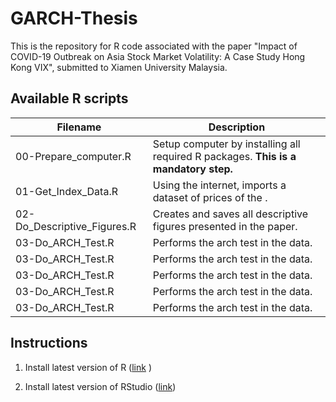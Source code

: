 # GARCH-Thesis

This is the repository for R code associated with the paper "Impact of COVID-19 Outbreak on Asia Stock Market Volatility: A Case Study Hong Kong VIX", submitted to Xiamen University Malaysia.

## Available R scripts

| Filename                         | Description                                                                                        |
|----------------------------------|----------------------------------------------------------------------------------------------------|
| 00-Prepare_computer.R            | Setup computer by installing all required R packages. **This is a mandatory step.**                |
| 01-Get_Index_Data.R              | Using the internet, imports a dataset of prices of the .                             |
| 02-Do_Descriptive_Figures.R      | Creates and saves all descriptive figures presented in the paper.                                  |
| 03-Do_ARCH_Test.R                | Performs the arch test in the data.                                                                |
| 03-Do_ARCH_Test.R                | Performs the arch test in the data.                                                                |
| 03-Do_ARCH_Test.R                | Performs the arch test in the data.                                                                |
| 03-Do_ARCH_Test.R                | Performs the arch test in the data.                                                                |
| 03-Do_ARCH_Test.R                | Performs the arch test in the data.                                                                |

## Instructions

1) Install latest version of R ([link](https://cloud.r-project.org/) )

2) Install latest version of RStudio ([link](https://rstudio.com/products/rstudio/download/))

